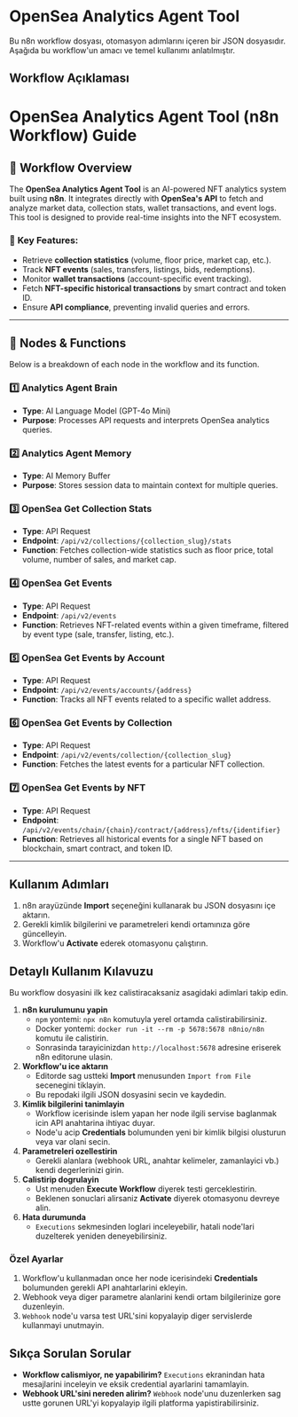 # OpenSea Analytics Agent Tool

Bu n8n workflow dosyası, otomasyon adımlarını içeren bir JSON dosyasıdır.
Aşağıda bu workflow'un amacı ve temel kullanımı anlatılmıştır.

## Workflow Açıklaması
# OpenSea Analytics Agent Tool (n8n Workflow) Guide

## 🚀 Workflow Overview
The **OpenSea Analytics Agent Tool** is an AI-powered NFT analytics system built using **n8n**. It integrates directly with **OpenSea's API** to fetch and analyze market data, collection stats, wallet transactions, and event logs. This tool is designed to provide real-time insights into the NFT ecosystem.

### 🎯 **Key Features**:
- Retrieve **collection statistics** (volume, floor price, market cap, etc.).
- Track **NFT events** (sales, transfers, listings, bids, redemptions).
- Monitor **wallet transactions** (account-specific event tracking).
- Fetch **NFT-specific historical transactions** by smart contract and token ID.
- Ensure **API compliance**, preventing invalid queries and errors.

---

## 🔗 **Nodes & Functions**
Below is a breakdown of each node in the workflow and its function.

### **1️⃣ Analytics Agent Brain**
- **Type**: AI Language Model (GPT-4o Mini)
- **Purpose**: Processes API requests and interprets OpenSea analytics queries.

### **2️⃣ Analytics Agent Memory**
- **Type**: AI Memory Buffer
- **Purpose**: Stores session data to maintain context for multiple queries.

### **3️⃣ OpenSea Get Collection Stats**
- **Type**: API Request
- **Endpoint**: `/api/v2/collections/{collection_slug}/stats`
- **Function**: Fetches collection-wide statistics such as floor price, total volume, number of sales, and market cap.

### **4️⃣ OpenSea Get Events**
- **Type**: API Request
- **Endpoint**: `/api/v2/events`
- **Function**: Retrieves NFT-related events within a given timeframe, filtered by event type (sale, transfer, listing, etc.).

### **5️⃣ OpenSea Get Events by Account**
- **Type**: API Request
- **Endpoint**: `/api/v2/events/accounts/{address}`
- **Function**: Tracks all NFT events related to a specific wallet address.

### **6️⃣ OpenSea Get Events by Collection**
- **Type**: API Request
- **Endpoint**: `/api/v2/events/collection/{collection_slug}`
- **Function**: Fetches the latest events for a particular NFT collection.

### **7️⃣ OpenSea Get Events by NFT**
- **Type**: API Request
- **Endpoint**: `/api/v2/events/chain/{chain}/contract/{address}/nfts/{identifier}`
- **Function**: Retrieves all historical events for a single NFT based on blockchain, smart contract, and token ID.

---

## Kullanım Adımları
1. n8n arayüzünde **Import** seçeneğini kullanarak bu JSON dosyasını içe aktarın.
2. Gerekli kimlik bilgilerini ve parametreleri kendi ortamınıza göre güncelleyin.
3. Workflow'u **Activate** ederek otomasyonu çalıştırın.
## Detaylı Kullanım Kılavuzu

Bu workflow dosyasini ilk kez calistiracaksaniz asagidaki adimlari takip edin.

1. **n8n kurulumunu yapin**  
   - `npm` yontemi: `npx n8n` komutuyla yerel ortamda calistirabilirsiniz.  
   - Docker yontemi: `docker run -it --rm -p 5678:5678 n8nio/n8n` komutu ile calistirin.  
   - Sonrasinda tarayicinizdan `http://localhost:5678` adresine eriserek n8n editorune ulasin.
2. **Workflow'u ice aktarın**  
   - Editorde sag ustteki **Import** menusunden `Import from File` secenegini tiklayin.  
   - Bu repodaki ilgili JSON dosyasini secin ve kaydedin.
3. **Kimlik bilgilerini tanimlayin**  
   - Workflow icerisinde islem yapan her node ilgili servise baglanmak icin API anahtarina ihtiyac duyar.  
   - Node'u acip **Credentials** bolumunden yeni bir kimlik bilgisi olusturun veya var olani secin.
4. **Parametreleri ozellestirin**  
   - Gerekli alanlara (webhook URL, anahtar kelimeler, zamanlayici vb.) kendi degerlerinizi girin.
5. **Calistirip dogrulayin**  
   - Ust menuden **Execute Workflow** diyerek testi gerceklestirin.  
   - Beklenen sonuclari alirsaniz **Activate** diyerek otomasyonu devreye alin.
6. **Hata durumunda**  
   - `Executions` sekmesinden loglari inceleyebilir, hatali node'lari duzelterek yeniden deneyebilirsiniz.



### Özel Ayarlar
1. Workflow'u kullanmadan once her node icerisindeki **Credentials** bolumunden gerekli API anahtarlarini ekleyin.
2. Webhook veya diger parametre alanlarini kendi ortam bilgilerinize gore duzenleyin.
3. `Webhook` node'u varsa test URL'sini kopyalayip diger servislerde kullanmayi unutmayin.

## Sıkça Sorulan Sorular
* **Workflow calismiyor, ne yapabilirim?** `Executions` ekranindan hata mesajlarini inceleyin ve eksik credential ayarlarini tamamlayin.
* **Webhook URL'sini nereden alirim?** `Webhook` node'unu duzenlerken sag ustte gorunen URL'yi kopyalayip ilgili platforma yapistirabilirsiniz.
